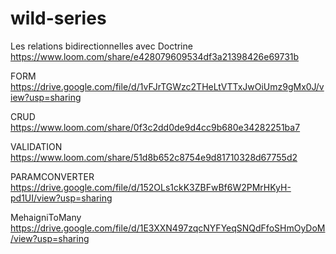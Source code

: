 # wild-series
Les relations bidirectionnelles avec Doctrine
https://www.loom.com/share/e428079609534df3a21398426e69731b

FORM
https://drive.google.com/file/d/1vFJrTGWzc2THeLtVTTxJwOiUmz9gMx0J/view?usp=sharing

CRUD
https://www.loom.com/share/0f3c2dd0de9d4cc9b680e34282251ba7

VALIDATION
https://www.loom.com/share/51d8b652c8754e9d81710328d67755d2

PARAMCONVERTER
https://drive.google.com/file/d/152OLs1ckK3ZBFwBf6W2PMrHKyH-pd1UI/view?usp=sharing

MehaigniToMany
https://drive.google.com/file/d/1E3XXN497zqcNYFYeqSNQdFfoSHmOyDoM/view?usp=sharing




